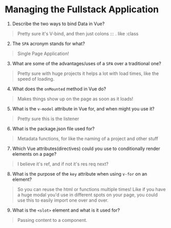 # Managing the Fullstack Application

1. Describe the two ways to bind Data in Vue?

  > Pretty sure it's V-bind, and then just colons ::: . like :class

2. The `SPA` acronym stands for what?

  > Single Page Application!

3. What are some of the advantages/uses of a `SPA` over a traditional one?

  > Pretty sure with huge projects it helps a lot with load times, like the speed of loading. 

4. What does the `onMounted` method in Vue do?

  > Makes things show up on the page as soon as it loads! 

5. What is the `v-model` attribute in Vue for, and when might you use it?

  > Pretty sure this is the listener

6. What is the package.json file used for?

  > Metadata functions, for like the naming of a project and other stuff

7. Which Vue attributes(directives) could you use to conditionally render elements on a page?

  > I believe it's ref, and if not it's res req next? 

8. What is the purpose of the `key` attribute when using `v-for` on an element?

  > So you can reuse the html or functions multiple times! Like if you have a huge modal you'd use in different spots on your page, you could use this to easily import one over and over.

9. What is the `<slot>` element and what is it used for?

  > Passing content to a component.
